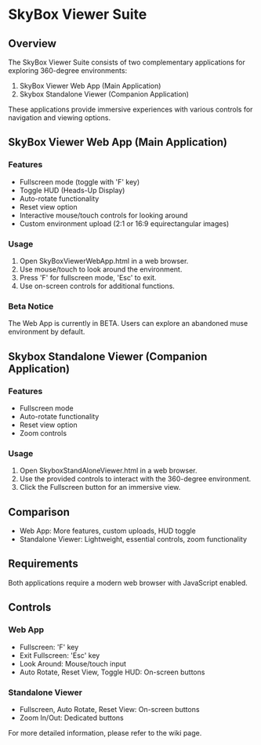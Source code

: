 # SkyBox Viewer Suite

## Overview
The SkyBox Viewer Suite consists of two complementary applications for exploring 360-degree environments:
1. SkyBox Viewer Web App (Main Application)
2. Skybox Standalone Viewer (Companion Application)

These applications provide immersive experiences with various controls for navigation and viewing options.

## SkyBox Viewer Web App (Main Application)

### Features
- Fullscreen mode (toggle with 'F' key)
- Toggle HUD (Heads-Up Display)
- Auto-rotate functionality
- Reset view option
- Interactive mouse/touch controls for looking around
- Custom environment upload (2:1 or 16:9 equirectangular images)

### Usage
1. Open SkyBoxViewerWebApp.html in a web browser.
2. Use mouse/touch to look around the environment.
3. Press 'F' for fullscreen mode, 'Esc' to exit.
4. Use on-screen controls for additional functions.

### Beta Notice
The Web App is currently in BETA. Users can explore an abandoned muse environment by default.

## Skybox Standalone Viewer (Companion Application)

### Features
- Fullscreen mode
- Auto-rotate functionality
- Reset view option
- Zoom controls

### Usage
1. Open SkyboxStandAloneViewer.html in a web browser.
2. Use the provided controls to interact with the 360-degree environment.
3. Click the Fullscreen button for an immersive view.

## Comparison
- Web App: More features, custom uploads, HUD toggle
- Standalone Viewer: Lightweight, essential controls, zoom functionality

## Requirements
Both applications require a modern web browser with JavaScript enabled.

## Controls
### Web App
- Fullscreen: 'F' key
- Exit Fullscreen: 'Esc' key
- Look Around: Mouse/touch input
- Auto Rotate, Reset View, Toggle HUD: On-screen buttons

### Standalone Viewer
- Fullscreen, Auto Rotate, Reset View: On-screen buttons
- Zoom In/Out: Dedicated buttons

For more detailed information, please refer to the wiki page.
